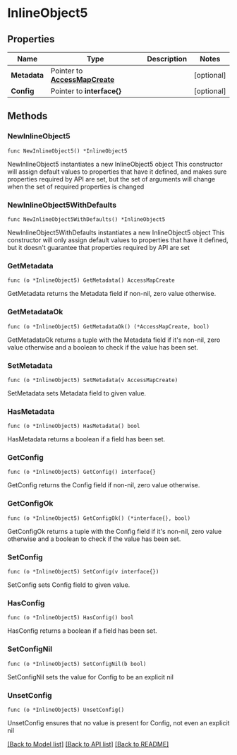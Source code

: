 # InlineObject5

## Properties

Name | Type | Description | Notes
------------ | ------------- | ------------- | -------------
**Metadata** | Pointer to [**AccessMapCreate**](AccessMapCreate.md) |  | [optional] 
**Config** | Pointer to **interface{}** |  | [optional] 

## Methods

### NewInlineObject5

`func NewInlineObject5() *InlineObject5`

NewInlineObject5 instantiates a new InlineObject5 object
This constructor will assign default values to properties that have it defined,
and makes sure properties required by API are set, but the set of arguments
will change when the set of required properties is changed

### NewInlineObject5WithDefaults

`func NewInlineObject5WithDefaults() *InlineObject5`

NewInlineObject5WithDefaults instantiates a new InlineObject5 object
This constructor will only assign default values to properties that have it defined,
but it doesn't guarantee that properties required by API are set

### GetMetadata

`func (o *InlineObject5) GetMetadata() AccessMapCreate`

GetMetadata returns the Metadata field if non-nil, zero value otherwise.

### GetMetadataOk

`func (o *InlineObject5) GetMetadataOk() (*AccessMapCreate, bool)`

GetMetadataOk returns a tuple with the Metadata field if it's non-nil, zero value otherwise
and a boolean to check if the value has been set.

### SetMetadata

`func (o *InlineObject5) SetMetadata(v AccessMapCreate)`

SetMetadata sets Metadata field to given value.

### HasMetadata

`func (o *InlineObject5) HasMetadata() bool`

HasMetadata returns a boolean if a field has been set.

### GetConfig

`func (o *InlineObject5) GetConfig() interface{}`

GetConfig returns the Config field if non-nil, zero value otherwise.

### GetConfigOk

`func (o *InlineObject5) GetConfigOk() (*interface{}, bool)`

GetConfigOk returns a tuple with the Config field if it's non-nil, zero value otherwise
and a boolean to check if the value has been set.

### SetConfig

`func (o *InlineObject5) SetConfig(v interface{})`

SetConfig sets Config field to given value.

### HasConfig

`func (o *InlineObject5) HasConfig() bool`

HasConfig returns a boolean if a field has been set.

### SetConfigNil

`func (o *InlineObject5) SetConfigNil(b bool)`

 SetConfigNil sets the value for Config to be an explicit nil

### UnsetConfig
`func (o *InlineObject5) UnsetConfig()`

UnsetConfig ensures that no value is present for Config, not even an explicit nil

[[Back to Model list]](../README.md#documentation-for-models) [[Back to API list]](../README.md#documentation-for-api-endpoints) [[Back to README]](../README.md)


